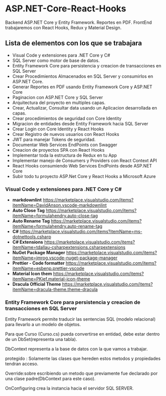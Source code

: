# ASP.NET-Core-React-Hooks #

Backend ASP.NET Core y Entity Framework.
Reportes en PDF.
FrontEnd trabajaremos con React Hooks, Redux y Material Design.

## Lista de elementos con los que se trabajara ##

* Visual Code y extensiones para .NET Core y C#
* SQL Server como motor de base de datos.
* Entity Framework Core para persistencia y creacion de transacciones en SQL Server
* Crear Procedimientos Almacenados en SQL Server y consumirlos en ASP.NET Core.
* Generar Reportes en PDF usando Entity Framework Core y ASP.NET Core
* Paginacion con ASP.NET Core y SQL Server
* Arquitectura del proyecto en multiples capas.
* Crear, Actualizar, Consultar data usando un Aplicacion desarrollada en capas.
* Crear procedimientos de seguridad con Core Identity
* Migracion de entidades desde Entity Framework hacia SQL Server
* Crear Login con Core Identity y React Hooks
* Crear Registro de nuevos usuarios con React Hooks
* JWT para manejar Tokens de seguridad.
* Documentar Web Services EndPoints con Swagger
* Creacion de proyectos SPA con React Hooks
* Implementar toda la estructura de  Redux  en tu App
* Implementar manejo de Consumers y Providers con React Context API
* React Hooks consumiendo Web Services EndPoints desde ASP.NET Core
* Subir todo tu proyecto ASP.Net Core y React Hooks a Microsoft Azure

### Visual Code y extensiones para .NET Core y C# ###

* **markdownlint** <https://marketplace.visualstudio.com/items?itemName=DavidAnson.vscode-markdownlint>
* **Auto Close Tag** <https://marketplace.visualstudio.com/items?itemName=formulahendry.auto-close-tag>
* **Auto Rename Tag** <https://marketplace.visualstudio.com/items?itemName=formulahendry.auto-rename-tag>
* **C#** <https://marketplace.visualstudio.com/items?itemName=ms-dotnettools.csharp>
* **C# Extensions** <https://marketplace.visualstudio.com/items?itemName=tdallau-csharpextensions.csharpextensions>
* **NuGet Package Manager** <https://marketplace.visualstudio.com/items?itemName=jmrog.vscode-nuget-package-manager>
* **Prettier - Code formatter** <https://marketplace.visualstudio.com/items?itemName=esbenp.prettier-vscode>
* **Material Icon them** <https://marketplace.visualstudio.com/items?itemName=PKief.material-icon-theme>
* **Dracula Official Theme** <https://marketplace.visualstudio.com/items?itemName=dracula-theme.theme-dracula>

### Entity Framework Core para persistencia y creacion de transacciones en SQL Server

Entity Framework permite traducir las sentencias SQL (modelo relacional) para llevarlo a un modelo de objetos.

Para que Curso (Curso.cs) pueda convertirse en entidad, debe estar dentro de un DbSet(representa una tabla).

DbContext representa a la base de datos con la que vamos a trabajar.

protegido : Solamente las clases que hereden estos metodos y propiedades tendran acceso.

Override:sobre escribiendo un metodo que previamente fue declarado por una clase padre(DbContext para este caso).

OnConfiguring crea la instancia hacia el servidor SQL SERVER.